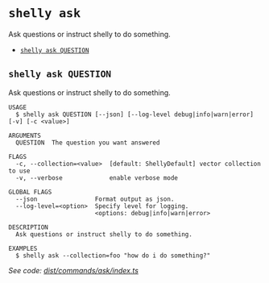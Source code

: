 `shelly ask`
============

Ask questions or instruct shelly to do something.

* [`shelly ask QUESTION`](#shelly-ask-question)

## `shelly ask QUESTION`

Ask questions or instruct shelly to do something.

```
USAGE
  $ shelly ask QUESTION [--json] [--log-level debug|info|warn|error] [-v] [-c <value>]

ARGUMENTS
  QUESTION  The question you want answered

FLAGS
  -c, --collection=<value>  [default: ShellyDefault] vector collection to use
  -v, --verbose             enable verbose mode

GLOBAL FLAGS
  --json                Format output as json.
  --log-level=<option>  Specify level for logging.
                        <options: debug|info|warn|error>

DESCRIPTION
  Ask questions or instruct shelly to do something.

EXAMPLES
  $ shelly ask --collection=foo "how do i do something?"
```

_See code: [dist/commands/ask/index.ts](https://github.com/rpidanny/shelly/blob/v1.10.1/dist/commands/ask/index.ts)_
